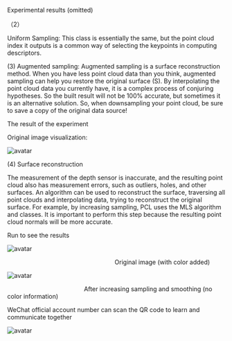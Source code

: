  Experimental results (omitted) 

 （2） 

 Uniform Sampling: This class is essentially the same, but the point cloud index it outputs is a common way of selecting the keypoints in computing descriptors. 

 (3) Augmented sampling: Augmented sampling is a surface reconstruction method. When you have less point cloud data than you think, augmented sampling can help you restore the original surface (S). By interpolating the point cloud data you currently have, it is a complex process of conjuring hypotheses. So the built result will not be 100% accurate, but sometimes it is an alternative solution. So, when downsampling your point cloud, be sure to save a copy of the original data source! 

 The result of the experiment 

 Original image visualization: 

 ![avatar]( 976394-20170309212536938-647400392.png) 

 (4) Surface reconstruction 

 The measurement of the depth sensor is inaccurate, and the resulting point cloud also has measurement errors, such as outliers, holes, and other surfaces. An algorithm can be used to reconstruct the surface, traversing all point clouds and interpolating data, trying to reconstruct the original surface. For example, by increasing sampling, PCL uses the MLS algorithm and classes. It is important to perform this step because the resulting point cloud normals will be more accurate. 

 Run to see the results 

 ![avatar]( 976394-20170321165022752-1442061233.png) 

                                                                Original image (with color added) 

 ![avatar]( 976394-20170321165305908-1827526396.png) 

                                              After increasing sampling and smoothing (no color information) 

 WeChat official account number can scan the QR code to learn and communicate together 

 ![avatar]( 976394-20170303135500376-706958186.jpg) 

